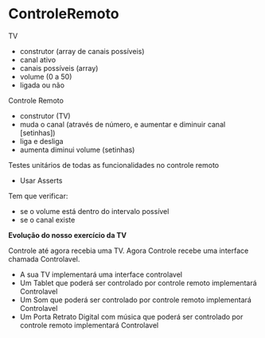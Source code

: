 # ControleRemoto

TV
- construtor (array de canais possíveis)
- canal ativo
- canais possíveis (array)
- volume (0 a 50)
- ligada ou não

Controle Remoto
- construtor (TV)
- muda o canal (através de número, e aumentar e diminuir canal [setinhas])
- liga e desliga
- aumenta diminui volume (setinhas)

Testes unitários de todas as funcionalidades no controle remoto
- Usar Asserts 

Tem que verificar:
- se o volume está dentro do intervalo possível
- se o canal existe


**Evolução do nosso exercício da TV**

Controle até agora recebia uma TV.
Agora Controle recebe uma interface chamada Controlavel.

- A sua TV implementará uma interface controlavel
- Um Tablet que poderá ser controlado por controle remoto implementará Controlavel
- Um Som que poderá ser controlado por controle remoto implementará Controlavel
- Um Porta Retrato Digital com música que poderá ser controlado por controle remoto implementará Controlavel
